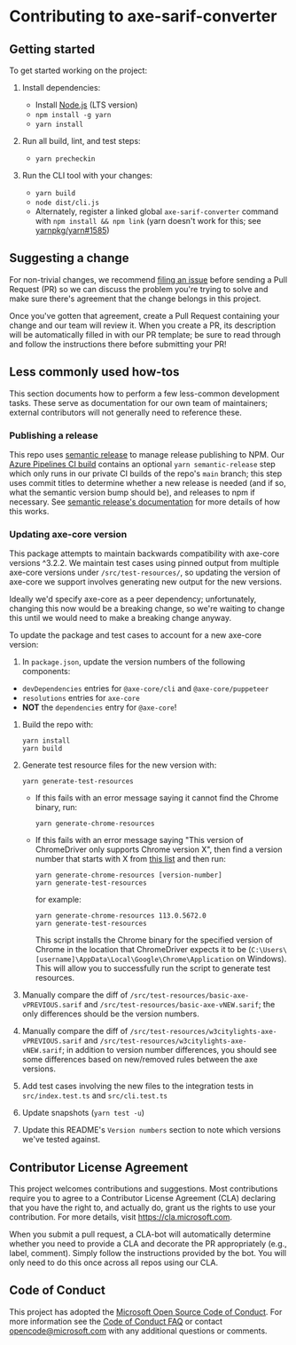 <!--
Copyright (c) Microsoft Corporation. All rights reserved.
Licensed under the MIT License.
-->

# Contributing to axe-sarif-converter

## Getting started

To get started working on the project:

1. Install dependencies:

    - Install [Node.js](https://nodejs.org/en/download/) (LTS version)
    - `npm install -g yarn`
    - `yarn install`

1. Run all build, lint, and test steps:

    - `yarn precheckin`

1. Run the CLI tool with your changes:

    - `yarn build`
    - `node dist/cli.js`
    - Alternately, register a linked global `axe-sarif-converter` command with `npm install && npm link` (yarn doesn't work for this; see [yarnpkg/yarn#1585](https://github.com/yarnpkg/yarn/issues/1585))

## Suggesting a change

For non-trivial changes, we recommend [filing an issue](https://github.com/microsoft/axe-sarif-converter/issues/new) before sending a Pull Request (PR) so we can discuss the problem you're trying to solve and make sure there's agreement that the change belongs in this project.

Once you've gotten that agreement, create a Pull Request containing your change and our team will review it. When you create a PR, its description will be automatically filled in with our PR template; be sure to read through and follow the instructions there before submitting your PR!

## Less commonly used how-tos

This section documents how to perform a few less-common development tasks. These serve as documentation for our own team of maintainers; external contributors will not generally need to reference these.

### Publishing a release

This repo uses [semantic release](https://github.com/semantic-release/semantic-release) to manage release publishing to NPM. Our [Azure Pipelines CI build](./azure-pipelines.yml) contains an optional `yarn semantic-release` step which only runs in our private CI builds of the repo's `main` branch; this step uses commit titles to determine whether a new release is needed (and if so, what the semantic version bump should be), and releases to npm if necessary. See [semantic release's documentation](https://github.com/semantic-release/semantic-release) for more details of how this works.

### Updating axe-core version

This package attempts to maintain backwards compatibility with axe-core versions ^3.2.2. We maintain
test cases using pinned output from multiple axe-core versions under `/src/test-resources/`, so updating
the version of axe-core we support involves generating new output for the new versions.

Ideally we'd specify axe-core as a peer dependency; unfortunately, changing this now would be a breaking
change, so we're waiting to change this until we would need to make a breaking change anyway.

To update the package and test cases to account for a new axe-core version:

1. In `package.json`, update the version numbers of the following components:

-   `devDependencies` entries for `@axe-core/cli` and `@axe-core/puppeteer`
-   `resolutions` entries for `axe-core`
-   **NOT** the `dependencies` entry for `@axe-core`!

1. Build the repo with:

    ```
    yarn install
    yarn build
    ```

1. Generate test resource files for the new version with:

    ```
    yarn generate-test-resources
    ```

    - If this fails with an error message saying it cannot find the Chrome binary, run:

        ```
        yarn generate-chrome-resources
        ```

    - If this fails with an error message saying "This version of ChromeDriver only supports Chrome version X", then find a version number that starts with X from [this list](https://googlechromelabs.github.io/chrome-for-testing/known-good-versions-with-downloads.json) and then run:

        ```
        yarn generate-chrome-resources [version-number]
        yarn generate-test-resources
        ```

        for example:

        ```
        yarn generate-chrome-resources 113.0.5672.0
        yarn generate-test-resources
        ```

        This script installs the Chrome binary for the specified version of Chrome in the location that ChromeDriver expects it to be (`C:\Users\[username]\AppData\Local\Google\Chrome\Application` on Windows). This will allow you to successfully run the script to generate test resources.

1. Manually compare the diff of `/src/test-resources/basic-axe-vPREVIOUS.sarif` and `/src/test-resources/basic-axe-vNEW.sarif`; the only differences should be the version numbers.
1. Manually compare the diff of `/src/test-resources/w3citylights-axe-vPREVIOUS.sarif` and `/src/test-resources/w3citylights-axe-vNEW.sarif`; in addition to version number differences, you should see some differences based on new/removed rules between the axe versions.
1. Add test cases involving the new files to the integration tests in `src/index.test.ts` and `src/cli.test.ts`
1. Update snapshots (`yarn test -u`)
1. Update this README's `Version numbers` section to note which versions we've tested against.

## Contributor License Agreement

This project welcomes contributions and suggestions. Most contributions require you to agree to a
Contributor License Agreement (CLA) declaring that you have the right to, and actually do, grant us
the rights to use your contribution. For more details, visit https://cla.microsoft.com.

When you submit a pull request, a CLA-bot will automatically determine whether you need to provide
a CLA and decorate the PR appropriately (e.g., label, comment). Simply follow the instructions
provided by the bot. You will only need to do this once across all repos using our CLA.

## Code of Conduct

This project has adopted the [Microsoft Open Source Code of Conduct](https://opensource.microsoft.com/codeofconduct/).
For more information see the [Code of Conduct FAQ](https://opensource.microsoft.com/codeofconduct/faq/) or
contact [opencode@microsoft.com](mailto:opencode@microsoft.com) with any additional questions or comments.
